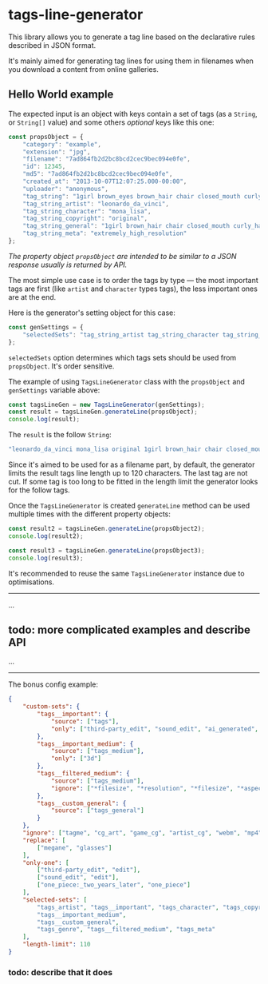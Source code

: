 # tags-line-generator

This library allows you to generate a tag line based on the declarative rules described in JSON format.

It's mainly aimed for generating tag lines for using them in filenames when you download a content from online galleries.

## Hello World example

The expected input is an object with keys contain a set of tags (as a `String`, or `String[]` value) and some others _optional_ keys like this one:

```js
const propsObject = {    
    "category": "example",
    "extension": "jpg",
    "filename": "7ad864fb2d2bc8bcd2cec9bec094e0fe",
    "id": 12345,
    "md5": "7ad864fb2d2bc8bcd2cec9bec094e0fe",
    "created_at": "2013-10-07T12:07:25.000-00:00",
    "uploader": "anonymous",
    "tag_string": "1girl brown_eyes brown_hair chair closed_mouth curly_hair dress extremely_high_resolution female grey_dress leonardo_da_vinci long_dress long_hair long_sleeves looking_at_viewer mona_lisa original sitting smile solo upper_body",
    "tag_string_artist": "leonardo_da_vinci",
    "tag_string_character": "mona_lisa",
    "tag_string_copyright": "original",
    "tag_string_general": "1girl brown_hair chair closed_mouth curly_hair dress female grey_dress long_dress long_hair long_sleeves looking_at_viewer sitting smile solo upper_body brown_eyes",
    "tag_string_meta": "extremely_high_resolution"
};
```

_The property object `propsObject` are intended to be similar to a JSON response usually is returned by API._

The most simple use case is to order the tags by type — the most important tags are first (like `artist` and `character` types tags),
the less important ones are at the end.

Here is the generator's setting object for this case:
```js
const genSettings = {
    "selectedSets": "tag_string_artist tag_string_character tag_string_copyright tag_string_general tag_string_meta"
};
```

`selectedSets` option determines which tags sets should be used from `propsObject`. It's order sensitive.

The example of using `TagsLineGenerator` class with the `propsObject` and `genSettings` variable above:
```js
const tagsLineGen = new TagsLineGenerator(genSettings);
const result = tagsLineGen.generateLine(propsObject);
console.log(result);
```

The `result` is the follow `String`:
```js
"leonardo_da_vinci mona_lisa original 1girl brown_hair chair closed_mouth curly_hair dress female grey_dress long_dress"
```

Since it's aimed to be used for as a filename part, by default, the generator limits the result tags line length up to 120 characters.
The last tag are not cut. If some tag is too long to be fitted in the length limit the generator looks for the follow tags.

Once the `TagsLineGenerator` is created `generateLine` method can be used multiple times with the different property objects:

```js
const result2 = tagsLineGen.generateLine(propsObject2);
console.log(result2);

const result3 = tagsLineGen.generateLine(propsObject3);
console.log(result3);
```

It's recommended to reuse the same `TagsLineGenerator` instance due to optimisations.

---

...

## todo: more complicated examples and describe API

...

---

The bonus config example:
```json
{
    "custom-sets": {
        "tags__important": {
            "source": ["tags"],
            "only": ["third-party_edit", "sound_edit", "ai_generated", "artist_request"]
        },
        "tags__important_medium": {
            "source": ["tags_medium"],
            "only": ["3d"]
        },
        "tags__filtered_medium": {
            "source": ["tags_medium"],
            "ignore": ["*filesize", "*resolution", "*filesize", "*aspect_ratio", "hd", "fhd"]
        },
        "tags__custom_general": {
            "source": ["tags_general"]
        }
    },
    "ignore": ["tagme", "cg_art", "game_cg", "artist_cg", "webm", "mp4", "video", "animated"],
    "replace": [
        ["megane", "glasses"]
    ],
    "only-one": [
        ["third-party_edit", "edit"],
        ["sound_edit", "edit"],
        ["one_piece:_two_years_later", "one_piece"]
    ],
    "selected-sets": [
        "tags_artist", "tags__important", "tags_character", "tags_copyright", "tags_studio",
        "tags__important_medium",
        "tags__custom_general",
        "tags_genre", "tags__filtered_medium", "tags_meta"
    ],
    "length-limit": 110
}
```

### todo: describe that it does
